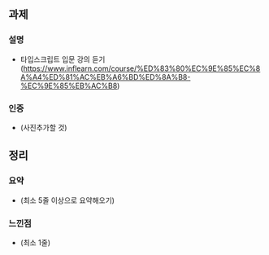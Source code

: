 ## 과제
### 설명
  - 타입스크립트 입문 강의 듣기 (https://www.inflearn.com/course/%ED%83%80%EC%9E%85%EC%8A%A4%ED%81%AC%EB%A6%BD%ED%8A%B8-%EC%9E%85%EB%AC%B8)
  
### 인증
  - (사진추가할 것)

## 정리
### 요약
  - (최소 5줄 이상으로 요약해오기)
### 느낀점
  - (최소 1줄)
